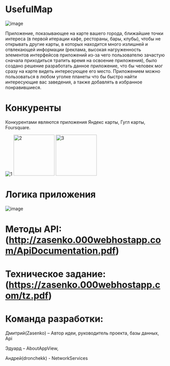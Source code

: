 # UsefulMap
![image](https://user-images.githubusercontent.com/26107356/201657981-2bbd9e8b-c080-44af-8b48-d6c9b3deaf35.jpeg)

Приложение, показывающее на карте вашего города, ближайшие точки интереса (в первой итерации кафе, рестораны, бары, клубы), чтобы не открывать другие карты, в которых находится много излишней и отвлекающей информации (реклама, высокая нагруженность элементов интерфейсов приложений из-за чего пользователю зачастую сначала приходиться тратить время на освоение приложения), было создано решение разработать данное приложение, что бы человек мог сразу на карте видеть интересующее его место. Приложением можно пользоваться в любом уголке планеты что бы быстро найти интересующие вас заведения, а также добавлять в избранное понравившиеся.

# Конкуренты

Конкурентами являются приложения Яндекс карты, Гугл карты, Foursquare.

![1](https://user-images.githubusercontent.com/26107356/201658336-86a59924-f5fc-4954-9041-dbe9f67a09df.png)
<img width="129" alt="2" src="https://user-images.githubusercontent.com/26107356/201658431-a991cd0d-c886-49f9-b0e0-3887b3794143.png">
<img width="129" alt="3" src="https://user-images.githubusercontent.com/26107356/201658442-b45022f1-5c6d-4d30-93ea-ef3a23455de9.png">

# Логика приложения

![image](https://user-images.githubusercontent.com/26107356/201658667-89632312-c8f3-401b-b1c9-76d34b80b095.jpeg)

# Методы API: (http://zasenko.000webhostapp.com/ApiDocumentation.pdf)

# Техническое задание: (https://zasenko.000webhostapp.com/tz.pdf)

# Команда разработки:
Дмитрий(Zasenko) – Автор идеи, руководитель проекта, базы данных, Api

Эдуард – AboutAppView, 

Андрей(dronchekk) - NetworkServices
